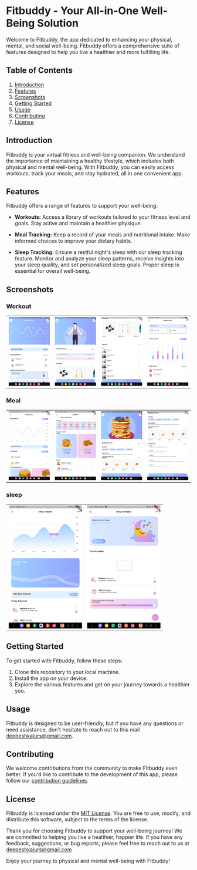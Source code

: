 # Fitbuddy - Your All-in-One Well-Being Solution

Welcome to Fitbuddy, the app dedicated to enhancing your physical, mental, and social well-being. Fitbuddy offers a comprehensive suite of features designed to help you live a healthier and more fulfilling life.

## Table of Contents

1. [Introduction](#introduction)
2. [Features](#features)
3. [Screenshots](#screenshots)
4. [Getting Started](#getting-started)
5. [Usage](#usage)
6. [Contributing](#contributing)
7. [License](#license)

## Introduction

Fitbuddy is your virtual fitness and well-being companion. We understand the importance of maintaining a healthy lifestyle, which includes both physical and mental well-being. With Fitbuddy, you can easily access workouts, track your meals, and stay hydrated, all in one convenient app.

## Features

Fitbuddy offers a range of features to support your well-being:

- **Workouts:** Access a library of workouts tailored to your fitness level and goals. Stay active and maintain a healthier physique.

- **Meal Tracking:** Keep a record of your meals and nutritional intake. Make informed choices to improve your dietary habits.

- **Sleep Tracking:** Ensure a restful night's sleep with our sleep tracking feature. Monitor and analyze your sleep patterns, receive insights into your sleep quality, and set personalized sleep goals. Proper sleep is essential for overall well-being.



## Screenshots

### Workout

<table>
<tr>
 <td> <img src="./assets/app/workout/workout_1.png" width="200" > 
 <td> <img src="./assets/app/workout/workout_2.png" width="200" >
 <td> <img src="./assets/app/workout/workout_3.png" width="200" > 
 <td> <img src="./assets/app/workout/workout_4.png" width="200" > 
</tr>
</table>

### Meal 
<table>
<tr>
 <td> <img src="./assets/app/meal/meal_home.png" width="200" >
 <td> <img src="./assets/app/meal/meal_button.png" width="200" > 
 <td> <img src="./assets/app/meal/meal_large.png" width="200" > 
 <td> <img src="./assets/app/meal/meal_large2.png" width="200" > 
</tr>
</table>

### sleep

<table>

<tr>
    <td> <img src="./assets/app/sleep/sleep_tracker.png" width="200" >
    <td> <img src="./assets/app/sleep/sleep_tracker_widget.png" width="200" >
</tr>
</table>


## Getting Started

To get started with Fitbuddy, follow these steps:

1. Clone this repository to your local machine.
2. Install the app on your device.
4. Explore the various features and get on your journey towards a healthier you.

## Usage

Fitbuddy is designed to be user-friendly, but if you have any questions or need assistance, don't hesitate to reach out to this mail deepeshkalurs@gmail.com.

## Contributing

We welcome contributions from the community to make Fitbuddy even better. If you'd like to contribute to the development of this app, please follow our [contribution guidelines](CONTRIBUTING.md).

## License

Fitbuddy is licensed under the [MIT License](LICENSE). You are free to use, modify, and distribute this software, subject to the terms of the license.

Thank you for choosing Fitbuddy to support your well-being journey! We are committed to helping you live a healthier, happier life. If you have any feedback, suggestions, or bug reports, please feel free to reach out to us at deepeshkalurs@gmail.com

Enjoy your journey to physical and mental well-being with Fitbuddy!
